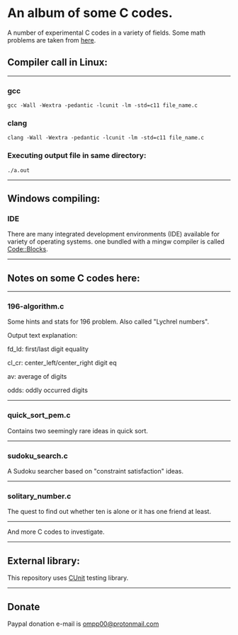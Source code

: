 # An album of some C codes.

A number of experimental C codes in a variety of fields. Some math problems are taken from [here](https://mathworld.wolfram.com/UnsolvedProblems.html).

## Compiler call in Linux:
***

### gcc 
```
gcc -Wall -Wextra -pedantic -lcunit -lm -std=c11 file_name.c
```
### clang
```
clang -Wall -Wextra -pedantic -lcunit -lm -std=c11 file_name.c
```
### Executing output file in same directory:
```
./a.out
```
***

## Windows compiling:
### IDE
There are many integrated development environments (IDE) available for variety of operating systems. one bundled with a mingw compiler is called [Code::Blocks](https://www.codeblocks.org/downloads/binaries/).

***
## Notes on some C codes here:
***
### 196-algorithm.c
Some hints and stats for 196 problem. Also called "Lychrel numbers".

Output text explanation:

fd_ld: first/last digit equality

cl_cr: center_left/center_right digit eq

av: average of digits

odds: oddly occurred digits

***
### quick_sort_pem.c
Contains two seemingly rare ideas in quick sort.

***
### sudoku_search.c
A Sudoku searcher based on "constraint satisfaction" ideas.

***
### solitary_number.c
The quest to find out whether ten is alone or it has one friend at least.

***
And more C codes to investigate.

***
## External library:
This repository uses [CUnit](http://cunit.sourceforge.net/) testing library.

***
## Donate
Paypal donation e-mail is <ompp00@protonmail.com>


